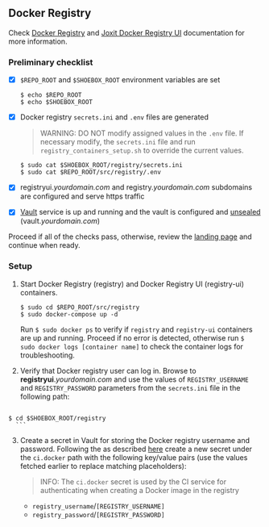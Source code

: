 ## Docker Registry
Check [Docker Registry](https://docs.docker.com/registry/) and [Joxit Docker Registry UI](https://joxit.dev/docker-registry-ui/) documentation for more information.


### Preliminary checklist

- [x] `$REPO_ROOT` and `$SHOEBOX_ROOT` environment variables are set

    ```
    $ echo $REPO_ROOT
    $ echo $SHOEBOX_ROOT
    ```

- [x] Docker registry `secrets.ini` and `.env` files are generated

    > WARNING: DO NOT modify assigned values in the `.env` file. If necessary modify, the `secrets.ini` file and run `registry_containers_setup.sh` to override the current values.

    ```
    $ sudo cat $SHOEBOX_ROOT/registry/secrets.ini
    $ sudo cat $REPO_ROOT/src/registry/.env
    ```

- [x] registryui._yourdomain.com_ and registry._yourdomain.com_ subdomains are configured and serve https traffic

- [x] [Vault](/src/vault/README.md) service is up and running and the vault is configured and [unsealed](/src/vault/README.md#unseal-vault) (vault._yourdomain.com_)

Proceed if all of the checks pass, otherwise, review the [landing page](/src/README.md#setup-outline) and continue when ready.


### Setup

  1. Start Docker Registry (registry) and Docker Registry UI (registry-ui) containers.

      ```
      $ sudo cd $REPO_ROOT/src/registry
      $ sudo docker-compose up -d
      ```

      Run `$ sudo docker ps` to verify if `registry` and `registry-ui` containers are up and running. Proceed if no error is detected, otherwise run `$ sudo docker logs [container name]` to check the container logs for troubleshooting.

  2. Verify that  Docker registry user can log in. Browse to **registryui**._yourdomain.com_ and use the values of `REGISTRY_USERNAME` and `REGISTRY_PASSWORD` parameters from the `secrets.ini` file in the following path:
      ```
    $ cd $SHOEBOX_ROOT/registry
      ```

3. <a id="docker-registry-username-and-password"></a> Create a secret in Vault for storing the Docker registry username and password. Following the as described [here](/src/vault/README.md#create-a-secret) create a new secret under the `ci.docker` path with the following key/value pairs (use the values fetched earlier to replace matching  placeholders):

    > INFO: The `ci.docker` secret is used by the CI service for authenticating when creating a Docker image in the registry

      - `registry_username`/`[REGISTRY_USERNAME]`
      - `registry_password`/`[REGISTRY_PASSWORD]`